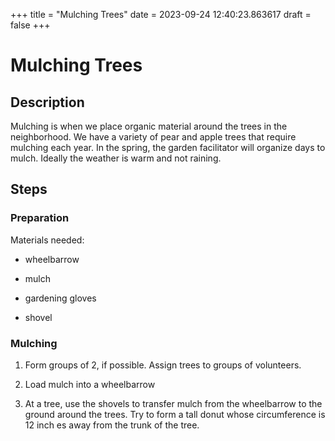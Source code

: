 +++
title = "Mulching Trees"
date = 2023-09-24 12:40:23.863617
draft = false
+++

# Mulching Trees

## Description

Mulching is when we place organic material around the trees in the neighborhood. We have a variety of pear and apple trees that require mulching each year.
In the spring, the garden facilitator will organize days to mulch. Ideally the weather is warm and not raining.

## Steps

### Preparation
Materials needed:
- wheelbarrow

- mulch

- gardening gloves
- shovel

### Mulching

1. Form groups of 2, if possible. Assign trees to groups of volunteers.

2. Load mulch into a wheelbarrow

3. At a tree, use the shovels to transfer mulch from the wheelbarrow to the ground around the trees. Try to form a tall donut whose circumference is 12 inch
es away from the trunk of the tree.
